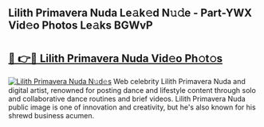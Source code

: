 ## Lilith Primavera Nuda Le𝚊k𝚎d N𝚞𝚍e - Part-YWX Vid𝚎o Photos Le𝚊ks BGWvP

# <h2><a href="http://fbfazzu.evod.top/?m=Lilith+Primavera+Nuda">🔗 👉🔴 Lilith Primavera Nuda Vid𝚎o Ph𝚘t𝚘s</a></h2>

[![Lilith Primavera Nuda N𝚞d𝚎s](https://i.imgur.com/8V9OHl7.gif)](http://fbfazzu.evod.top/?m=Lilith+Primavera+Nuda)
Web celebrity Lilith Primavera Nuda and digital artist, renowned for posting dance and lifestyle content through solo and collaborative dance routines and brief videos. Lilith Primavera Nuda public image is one of innovation and creativity, but he's also known for his shrewd business acumen. 
